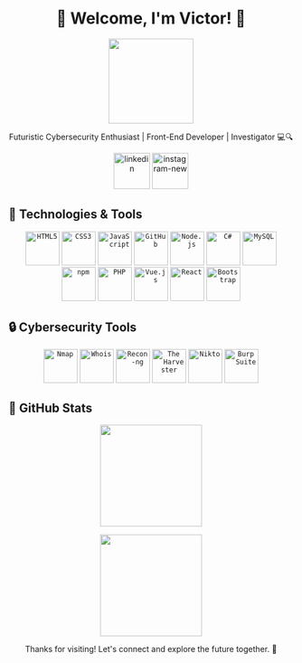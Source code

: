 <h1 align="center">🌌 Welcome, I'm Victor! 🚀</h1>

<p align="center">
  <img
    src="https://media.giphy.com/media/hvRJCLFzcasrR4ia7z/giphy.gif"
    width="150px"
  />
</p>

<p align="center">
  Futuristic Cybersecurity Enthusiast | Front-End Developer | Investigator 💻🔍
</p>

<p align="center">
  <a
    href="https://www.linkedin.com/in/victorcalslinguagemprogramacao/"
    target="_blank"
  >
    <img
      width="64"
      height="64"
      src="https://img.icons8.com/nolan/64/linkedin.png"
      title="LinkedIn"
      alt="linkedin"
  /></a>

  <a href="https://www.instagram.com/victorcals_/" target="_blank">
    <img
      width="64"
      height="64"
      src="https://img.icons8.com/nolan/64/instagram-new.png"
      title="Instagram"
      alt="instagram-new"
  /></a>
</p>

## 🚀 Technologies & Tools

<p align="center">
  <code
    ><img
      width="60px"
      src="https://cdn.jsdelivr.net/gh/devicons/devicon/icons/html5/html5-original-wordmark.svg"
      title="HTML5"
  /></code>
  <code
    ><img
      width="60px"
      src="https://cdn.jsdelivr.net/gh/devicons/devicon/icons/css3/css3-original-wordmark.svg"
      title="CSS3"
  /></code>
  <code
    ><img
      width="60px"
      src="https://cdn.jsdelivr.net/gh/devicons/devicon/icons/javascript/javascript-original.svg"
      title="JavaScript"
  /></code>
  <code
    ><img
      width="60px"
      src="https://cdn.jsdelivr.net/gh/devicons/devicon/icons/github/github-original.svg"
      title="GitHub"
  /></code>
  <code
    ><img
      width="60px"
      src="https://cdn.jsdelivr.net/gh/devicons/devicon/icons/nodejs/nodejs-original.svg"
      title="Node.js"
  /></code>
  <code
    ><img
      width="60px"
      src="https://cdn.jsdelivr.net/gh/devicons/devicon/icons/csharp/csharp-original.svg"
      title="C#"
  /></code>
  <code
    ><img
      width="60px"
      src="https://cdn.jsdelivr.net/gh/devicons/devicon/icons/mysql/mysql-original.svg"
      title="MySQL"
  /></code>
  <code
    ><img
      width="60px"
      src="https://cdn.jsdelivr.net/gh/devicons/devicon/icons/npm/npm-original-wordmark.svg"
      title="npm"
  /></code>
  <code
    ><img
      width="60px"
      src="https://cdn.jsdelivr.net/gh/devicons/devicon/icons/php/php-original.svg"
      title="PHP"
  /></code>
  <code
    ><img
      width="60px"
      src="https://cdn.jsdelivr.net/gh/devicons/devicon/icons/vuejs/vuejs-original.svg"
      title="Vue.js"
  /></code>
  <code
    ><img
      width="60px"
      src="https://cdn.jsdelivr.net/gh/devicons/devicon/icons/react/react-original.svg"
      title="React"
  /></code>
  <code
    ><img
      width="60px"
      src="https://cdn.jsdelivr.net/gh/devicons/devicon/icons/bootstrap/bootstrap-original.svg"
      title="Bootstrap"
  /></code>
</p>

## 🔒 Cybersecurity Tools

<p align="center">
  <code
    ><img
      width="60px"
      src="https://nmap.org/images/sitelogo-nmap.svg"
      title="Nmap"
  /></code>
  <code
    ><img
      width="60px"
      src="https://www.kali.org/images/kali-tools-icon-missing.svg"
      title="Whois"
  /></code>
  <code
    ><img
      width="60px"
      src="https://www.kali.org/tools/recon-ng/images/recon-ng-logo.svg"
      title="Recon-ng"
  /></code>
  <code
    ><img
      width="60px"
      src="https://www.kali.org/tools/theharvester/images/theharvester-logo.svg"
      title="The Harvester"
  /></code>
  <code
    ><img
      width="60px"
      src="https://www.kali.org/tools/nikto/images/nikto-logo.svg"
      title="Nikto"
  /></code>
  <code
    ><img
      width="60px"
      src="https://www.kali.org/tools/burpsuite/images/burpsuite-logo.svg"
      title="Burp Suite"
  /></code>
</p>

## 🌟 GitHub Stats

<p align="center">
  <img
    height="180em"
    src="https://github-readme-stats-eight-theta.vercel.app/api?username=victorcals&show_icons=true&theme=algolia&include_all_commits=true&count_private=true"
  />
</p>

<p align="center">
  <img
    height="180em"
    src="https://github-readme-stats-eight-theta.vercel.app/api/top-langs/?username=victorcals&layout=compact&langs_count=8&theme=algolia"
  />
</p>

<p align="center">
  Thanks for visiting! Let's connect and explore the future together. 🌟
</p>

